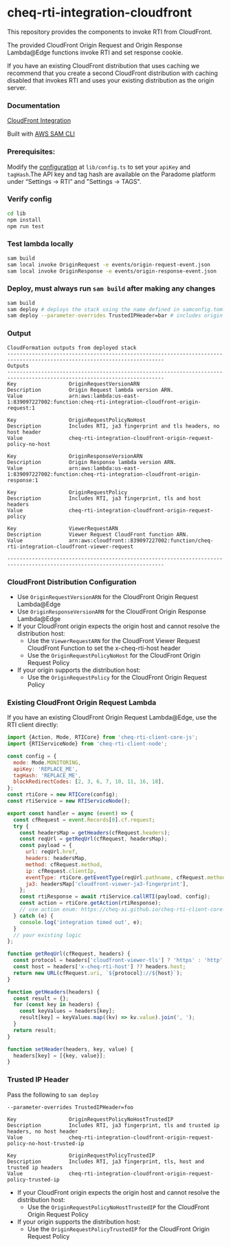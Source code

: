 # cheq-rti-integration-cloudfront

This repository provides the components to invoke RTI from CloudFront. 

The provided CloudFront Origin Request and Origin Response Lambda@Edge functions invoke RTI and set response cookie. 

If you have an existing CloudFront distribution that uses caching we recommend that you create a second CloudFront distribution with caching disabled that invokes RTI and uses your existing distribution as the origin server.

### Documentation

[CloudFront Integration](https://cheq-ai.github.io/cheq-rti-integration-cloudfront)

Built
with [AWS SAM CLI](https://docs.aws.amazon.com/serverless-application-model/latest/developerguide/using-sam-cli.html)

### Prerequisites:

Modify the [configuration](https://cheq-ai.github.io/cheq-rti-integration-cloudfront/interfaces/CloudfrontConfig.html)
at `lib/config.ts` to set your `apiKey` and `tagHash`.The API key and tag hash are available on the Paradome platform under “Settings -> RTI” and "Settings -> TAGS".

### Verify config

```bash
cd lib
npm install
npm run test
```

### Test lambda locally

```bash
sam build
sam local invoke OriginRequest -e events/origin-request-event.json
sam local invoke OriginResponse -e events/origin-response-event.json
```

### Deploy, must always run `sam build` after making any changes

```bash
sam build
sam deploy # deploys the stack using the name defined in samconfig.toml
sam deploy --parameter-overrides TrustedIPHeader=bar # includes origin request policies with trusted ip header
```

### Output

```
CloudFormation outputs from deployed stack
-------------------------------------------------------------------------------------------------------------------------
Outputs
-------------------------------------------------------------------------------------------------------------------------
Key                 OriginRequestVersionARN
Description         Origin Request lambda version ARN.
Value               arn:aws:lambda:us-east-1:839097227002:function:cheq-rti-integration-cloudfront-origin-request:1

Key                 OriginRequestPolicyNoHost
Description         Includes RTI, ja3 fingerprint and tls headers, no host header
Value               cheq-rti-integration-cloudfront-origin-request-policy-no-host

Key                 OriginResponseVersionARN
Description         Origin Response lambda version ARN.
Value               arn:aws:lambda:us-east-1:839097227002:function:cheq-rti-integration-cloudfront-origin-response:1

Key                 OriginRequestPolicy
Description         Includes RTI, ja3 fingerprint, tls and host headers
Value               cheq-rti-integration-cloudfront-origin-request-policy

Key                 ViewerRequestARN
Description         Viewer Request CloudFront function ARN.
Value               arn:aws:cloudfront::839097227002:function/cheq-rti-integration-cloudfront-viewer-request

-------------------------------------------------------------------------------------------------------------------------
```

### CloudFront Distribution Configuration
- Use `OriginRequestVersionARN` for the CloudFront Origin Request Lambda@Edge
- Use `OriginResponseVersionARN` for the CloudFront Origin Response Lambda@Edge
- If your CloudFront origin expects the origin host and cannot resolve the distribution host:
  - Use the `ViewerRequestARN` for the CloudFront Viewer Request CloudFront Function to set the x-cheq-rti-host header 
  - Use the `OriginRequestPolicyNoHost` for the CloudFront Origin Request Policy 
- If your origin supports the distribution host:
  - Use the `OriginRequestPolicy` for the CloudFront Origin Request Policy

### Existing CloudFront Origin Request Lambda
If you have an existing CloudFront Origin Request Lambda@Edge, use the RTI client directly:
```javascript
import {Action, Mode, RTICore} from 'cheq-rti-client-core-js';
import {RTIServiceNode} from 'cheq-rti-client-node';

const config = {
  mode: Mode.MONITORING,
  apiKey: 'REPLACE_ME',
  tagHash: 'REPLACE_ME',
  blockRedirectCodes: [2, 3, 6, 7, 10, 11, 16, 18],
};
const rtiCore = new RTICore(config);
const rtiService = new RTIServiceNode();

export const handler = async (event) => {
  const cfRequest = event.Records[0].cf.request;
  try {
    const headersMap = getHeaders(cfRequest.headers);
    const reqUrl = getReqUrl(cfRequest, headersMap);
    const payload = {
      url: reqUrl.href,
      headers: headersMap,
      method: cfRequest.method,
      ip: cfRequest.clientIp,
      eventType: rtiCore.getEventType(reqUrl.pathname, cfRequest.method),
      ja3: headersMap['cloudfront-viewer-ja3-fingerprint'],
    };
    const rtiResponse = await rtiService.callRTI(payload, config);
    const action = rtiCore.getAction(rtiResponse);
    // use action enum: https://cheq-ai.github.io/cheq-rti-client-core-js/enums/Action.html
  } catch (e) {
    console.log('integration timed out', e);
  }
  // your existing logic
};

function getReqUrl(cfRequest, headers) {
  const protocol = headers['cloudfront-viewer-tls'] ? 'https' : 'http';
  const host = headers['x-cheq-rti-host'] ?? headers.host;
  return new URL(cfRequest.uri, `${protocol}://${host}`);
}

function getHeaders(headers) {
  const result = {};
  for (const key in headers) {
    const keyValues = headers[key];
    result[key] = keyValues.map((kv) => kv.value).join(', ');
  }
  return result;
}

function setHeader(headers, key, value) {
  headers[key] = [{key, value}];
}
```

### Trusted IP Header
Pass the following to `sam deploy`

`--parameter-overrides TrustedIPHeader=foo`

```
Key                 OriginRequestPolicyNoHostTrustedIP
Description         Includes RTI, ja3 fingerprint, tls and trusted ip headers, no host header
Value               cheq-rti-integration-cloudfront-origin-request-policy-no-host-trusted-ip

Key                 OriginRequestPolicyTrustedIP
Description         Includes RTI, ja3 fingerprint, tls, host and trusted ip headers
Value               cheq-rti-integration-cloudfront-origin-request-policy-trusted-ip
```
- If your CloudFront origin expects the origin host and cannot resolve the distribution host:
  - Use the `OriginRequestPolicyNoHostTrustedIP` for the CloudFront Origin Request Policy
- If your origin supports the distribution host:
  - Use the `OriginRequestPolicyTrustedIP` for the CloudFront Origin Request Policy
